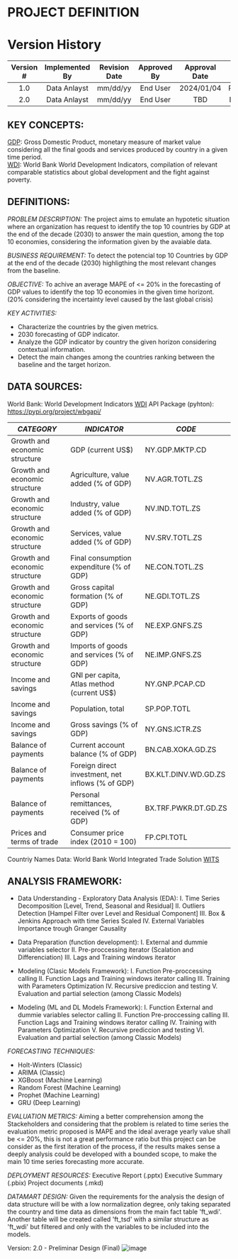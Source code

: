 # PROJECT DEFINITION

# Version History
| Version # | Implemented By  | Revision Date |  Approved By  | Approval Date |    Reason   |
| :-------: | :-------------: | :-----------: | :-----------: | :-----------: | :---------: |
|    1.0    |   Data Anlayst  |    mm/dd/yy   |    End User   |   2024/01/04  | Preliminar  |
|    2.0    |   Data Anlayst  |    mm/dd/yy   |    End User   |       TBD     | Definitive  |

## KEY CONCEPTS:

[GDP](https://databank.worldbank.org/reports.aspx?source=2&type=metadata&series=NY.GDP.MKTP.CD): Gross Domestic Product, monetary measure of market value considering all the final goods and services produced by country in a given time period. <br>
[WDI](https://datatopics.worldbank.org/world-development-indicators/): World Bank World Development Indicators, compilation of relevant comparable statistics about global development and the fight against poverty. <br>

## DEFINITIONS:

*PROBLEM DESCRIPTION:* The project aims to emulate an hypotetic situation where an organization has request to identify the top 10 countries by GDP at the end of the decade (2030) to answer the main question, among the top 10 economies, considering the information given by the avaiable data.

*BUSINESS REQUIREMENT:* To detect the potencial top 10 Countries by GDP at the end of the decade (2030) highligthing the most relevant changes from the baseline.

*OBJECTIVE:* To achive an average MAPE of <= 20% in the forecasting of GDP values to identify the top 10 economies in the given time horizont. (20% considering the incertainty level caused by the last global crisis) 

*KEY ACTIVITIES:*
* Characterize the countries by the given metrics.
* 2030 forecasting of GDP indicator.
* Analyze the GDP indicator by country the given horizon considering contextual information.
* Detect the main changes among the countries ranking between the baseline and the target horizon.

## DATA SOURCES:

World Bank: World Development Indicators [WDI](https://datatopics.worldbank.org/world-development-indicators/themes/economy.html)
API Package (pyhton): https://pypi.org/project/wbgapi/

| *CATEGORY*                      | *INDICATOR*                                         | *CODE*                 |
|---------------------------------|-----------------------------------------------------|------------------------|
| Growth and economic structure   | GDP (current US$)                                   | NY.GDP.MKTP.CD         |
| Growth and economic structure   | Agriculture, value added (% of GDP)                 | NV.AGR.TOTL.ZS         |
| Growth and economic structure   | Industry, value added (% of GDP)                    | NV.IND.TOTL.ZS         |
| Growth and economic structure   | Services, value added (% of GDP)                    | NV.SRV.TOTL.ZS         |
| Growth and economic structure   | Final consumption expenditure (% of GDP)            | NE.CON.TOTL.ZS         |
| Growth and economic structure   | Gross capital formation (% of GDP)                  | NE.GDI.TOTL.ZS         |
| Growth and economic structure   | Exports of goods and services (% of GDP)            | NE.EXP.GNFS.ZS         |
| Growth and economic structure   | Imports of goods and services (% of GDP)            | NE.IMP.GNFS.ZS         |
| Income and savings              | GNI per capita, Atlas method (current US$)          | NY.GNP.PCAP.CD         |
| Income and savings              | Population, total                                   | SP.POP.TOTL            |
| Income and savings              | Gross savings (% of GDP)                            | NY.GNS.ICTR.ZS         |
| Balance of payments             | Current account balance (% of GDP)                  | BN.CAB.XOKA.GD.ZS      |
| Balance of payments             | Foreign direct investment, net inflows (% of GDP)   | BX.KLT.DINV.WD.GD.ZS   |	
| Balance of payments             | Personal remittances, received (% of GDP)           | BX.TRF.PWKR.DT.GD.ZS   |
| Prices and terms of trade       | Consumer price index (2010 = 100)                   | FP.CPI.TOTL            |

Countriy Names Data: World Bank World Integrated Trade Solution [WITS](https://wits.worldbank.org/CountryProfile/Metadata/en/Country/All)


## ANALYSIS FRAMEWORK:

* Data Understanding - Exploratory Data Analysis (EDA):
I. Time Series Decomposition [Level, Trend, Seasonal and Residual]
II. Outliers Detection [Hampel Filter over Level and Residual Component]
III. Box & Jenkins Approach with time Series Scaled
IV. External Variables Importance trough Granger Causality

* Data Preparation (function development):
I. External and dummie variables selector
II. Pre-proccessing iterator (Scalation and Differenciation)
III. Lags and Training windows iterator

* Modeling (Clasic Models Framework):
I. Function Pre-proccessing calling
II. Function Lags and Training windows iterator calling
III. Training with Parameters Optimization
IV. Recursive prediccion and testing
V. Evaluation and partial selection (among Classic Models)

* Modeling (ML and DL Models Framework):
I. Function External and dummie variables selector calling
II. Function Pre-proccessing calling
III. Function Lags and Training windows iterator calling
IV. Training with Parameters Optimization
V. Recursive prediccion and testing
VI. Evaluation and partial selection (among Classic Models)

*FORECASTING TECHNIQUES:*
* Holt-Winters (Classic)
* ARIMA (Classic)
* XGBoost (Machine Learning)
* Random Forest (Machine Learning)
* Prophet (Machine Learning)
* GRU (Deep Learning)

*EVALUATION METRICS:*
Aiming a better comprehension among the Stackeholders and considering that the problem is related to time series the evaluation metric proposed is MAPE and the ideal average yearly value shall be <= 20%, this is not a great performance ratio but this project can be consider as the first iteration of the process, if the results makes sense a deeply analysis could be developed with a bounded scope, to make the main 10 time series forecasting more accurate.

*DEPLOYMENT RESOURCES:*
Executive Report (.pptx)
Executive Summary (.pbix)
Project documents (.mkd)

*DATAMART DESIGN:*
Given the requirements for the analysis the design of data structure will be with a low normalization degree, only taking separated the country and time data as dimensions from the main fact table 'ft_wdi'. Another table will be created called 'ft_tsd' with a similar structure as 'ft_wdi' but filtered and only with the variables to be included into the models.

Version: 2.0 - Preliminar Design (Final)
![image](https://github.com/zapallo-droid-ca/2023_WDI_ts_GDP_forecasting/assets/134946259/f32e493f-0f49-4f8c-8275-1ad79dee2fd6)

